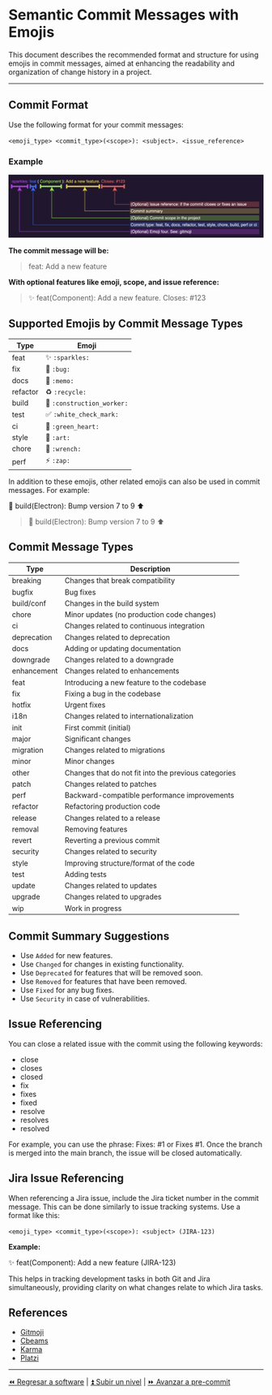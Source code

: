 # Semantic Commit Messages with Emojis

This document describes the recommended format and structure for using emojis in commit messages, aimed at enhancing the readability and organization of change history in a project.

---

## Commit Format

Use the following format for your commit messages:

`<emoji_type> <commit_type>(<scope>): <subject>. <issue_reference>`

### Example

![semantic structure](./assets/commit.png)

**The commit message will be:**

> feat: Add a new feature

**With optional features like emoji, scope, and issue reference:**

> :sparkles: feat(Component): Add a new feature. Closes: #123

## Supported Emojis by Commit Message Types

| Type     | Emoji                                           |
| -------- | ----------------------------------------------- |
| feat     | :sparkles: `:sparkles:`                         |
| fix      | :bug: `:bug:`                                   |
| docs     | :memo: `:memo:`                                 |
| refactor | :recycle: `:recycle:`                           |
| build    | :construction_worker: `:construction_worker:`   |
| test     | :white_check_mark: `:white_check_mark:`         |
| ci       | :green_heart: `:green_heart:`                   |
| style    | :art: `:art:`                                   |
| chore    | :wrench: `:wrench:`                             |
| perf     | :zap: `:zap:`                                   |

In addition to these emojis, other related emojis can also be used in commit messages. For example:

:construction_worker: build(Electron): Bump version 7 to 9 :arrow_up:
> :construction_worker: build(Electron): Bump version 7 to 9 :arrow_up:

## Commit Message Types

| Type          | Description                                      |
| --------------| ------------------------------------------------ |
| breaking      | Changes that break compatibility                 |
| bugfix        | Bug fixes                                        |
| build/conf    | Changes in the build system                      |
| chore         | Minor updates (no production code changes)      |
| ci            | Changes related to continuous integration        |
| deprecation   | Changes related to deprecation                   |
| docs          | Adding or updating documentation                 |
| downgrade     | Changes related to a downgrade                   |
| enhancement   | Changes related to enhancements                   |
| feat          | Introducing a new feature to the codebase       |
| fix           | Fixing a bug in the codebase                     |
| hotfix        | Urgent fixes                                     |
| i18n          | Changes related to internationalization          |
| init          | First commit (initial)                           |
| major         | Significant changes                              |
| migration     | Changes related to migrations                     |
| minor         | Minor changes                                    |
| other         | Changes that do not fit into the previous categories |
| patch         | Changes related to patches                        |
| perf          | Backward-compatible performance improvements      |
| refactor      | Refactoring production code                       |
| release       | Changes related to a release                      |
| removal       | Removing features                                 |
| revert        | Reverting a previous commit                       |
| security      | Changes related to security                       |
| style         | Improving structure/format of the code           |
| test          | Adding tests                                     |
| update        | Changes related to updates                        |
| upgrade       | Changes related to upgrades                       |
| wip           | Work in progress                                 |

## Commit Summary Suggestions

- Use `Added` for new features.
- Use `Changed` for changes in existing functionality.
- Use `Deprecated` for features that will be removed soon.
- Use `Removed` for features that have been removed.
- Use `Fixed` for any bug fixes.
- Use `Security` in case of vulnerabilities.

## Issue Referencing

You can close a related issue with the commit using the following keywords:

- close
- closes
- closed
- fix
- fixes
- fixed
- resolve
- resolves
- resolved

For example, you can use the phrase: Fixes: #1 or Fixes #1. Once the branch is merged into the main branch, the issue will be closed automatically.

## Jira Issue Referencing

When referencing a Jira issue, include the Jira ticket number in the commit message. This can be done similarly to issue tracking systems. Use a format like this:

`<emoji_type> <commit_type>(<scope>): <subject> (JIRA-123)`

**Example:**

:sparkles: feat(Component): Add a new feature (JIRA-123)

This helps in tracking development tasks in both Git and Jira simultaneously, providing clarity on what changes relate to which Jira tasks.

## References

- [Gitmoji](https://gitmoji.dev/)
- [Cbeams](https://cbea.ms/git-commit/)
- [Karma](http://karma-runner.github.io/1.0/dev/git-commit-msg.html)
- [Platzi](https://platzi.com/tutoriales/1557-git-github/6359-gitmoji-integrar-emojis-a-nuestros-commit/)

---

[⏪ Regresar a software](../../software/README.md) | [⏫ Subir un nivel](../README.md) | [⏩ Avanzar a pre-commit](./pre-commit.md)
